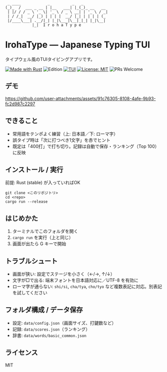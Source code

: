 ```
 _ ____            _          _   _           
(_)_  /  ___ _ __ | |__   ___| |_(_)_ __   __ 
 | |/ / / _ \ '_ \| '_ \ / _ \ __| | '_ \ / _|
 | / /_|  __/ |_) | | | |  __/ |_| | | | | (_ 
 |/____\___| .__/|_| |_|\___|\__|_|_| |_|\__|
            |_|  I r o h a T y p e
```

IrohaType — Japanese Typing TUI
================================

タイプウェル風のTUIタイピングアプリです。

[![Made with Rust](https://img.shields.io/badge/Made%20with-Rust-b7410e.svg?logo=rust&logoColor=white)](https://www.rust-lang.org/)
![Edition](https://img.shields.io/badge/Rust_edition-2021-informational)
[![TUI](https://img.shields.io/badge/TUI-ratatui%200.27-00b4d8)](https://github.com/ratatui-org/ratatui)
[![License: MIT](https://img.shields.io/badge/License-MIT-green.svg)](LICENSE)
![PRs Welcome](https://img.shields.io/badge/PRs-welcome-brightgreen.svg)

デモ
----

https://github.com/user-attachments/assets/91c76305-8108-4afe-9b93-fc2d987c2297

できること
--------
- 常用語をテンポよく練習（上: 日本語／下: ローマ字）
- 誤タイプ時は「次に打つべき1文字」を赤でヒント
- 既定は「400打」で打ち切り。記録は自動で保存・ランキング（Top 100）に反映

インストール / 実行
------------------
前提: Rust (stable) が入っていればOK

```
git clone <このリポジトリ>
cd <repo>
cargo run --release
```

はじめかた
--------
1) ターミナルでこのフォルダを開く
2) `cargo run` を実行（上と同じ）
3) 画面が出たら G キーで開始


トラブルシュート
--------------
- 画面が狭い: 設定でステージを小さく（←/→, ↑/↓）
- 文字が□で出る: 端末フォントを日本語対応に／UTF-8 を有効に
- ローマ字が通らない: `shi/si`, `cha/tya`, `cho/tyo` など複数表記に対応。別表記を試してください

フォルダ構成 / データ保存
---------------------
- 設定: `data/config.json`（画面サイズ、打鍵数など）
- 記録: `data/scores.json`（ランキング）
- 辞書: `data/words/basic_common.json`

ライセンス
--------
MIT
